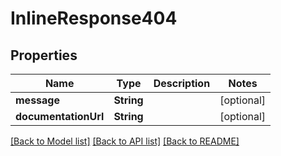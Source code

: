 # InlineResponse404

## Properties
Name | Type | Description | Notes
------------ | ------------- | ------------- | -------------
**message** | **String** |  | [optional] 
**documentationUrl** | **String** |  | [optional] 

[[Back to Model list]](../README.md#documentation-for-models) [[Back to API list]](../README.md#documentation-for-api-endpoints) [[Back to README]](../README.md)


